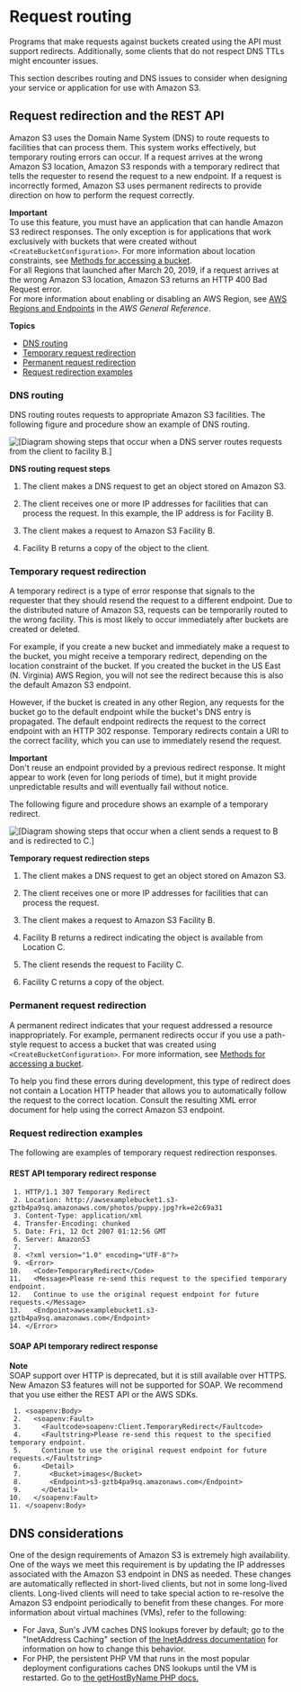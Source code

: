 # Request routing<a name="UsingRouting"></a>

Programs that make requests against buckets created using the <CreateBucketConfiguration> API must support redirects\. Additionally, some clients that do not respect DNS TTLs might encounter issues\.

This section describes routing and DNS issues to consider when designing your service or application for use with Amazon S3\.

## Request redirection and the REST API<a name="Redirects"></a>

Amazon S3 uses the Domain Name System \(DNS\) to route requests to facilities that can process them\. This system works effectively, but temporary routing errors can occur\. If a request arrives at the wrong Amazon S3 location, Amazon S3 responds with a temporary redirect that tells the requester to resend the request to a new endpoint\. If a request is incorrectly formed, Amazon S3 uses permanent redirects to provide direction on how to perform the request correctly\.

**Important**  
To use this feature, you must have an application that can handle Amazon S3 redirect responses\. The only exception is for applications that work exclusively with buckets that were created without `<CreateBucketConfiguration>`\. For more information about location constraints, see [Methods for accessing a bucket](access-bucket-intro.md)\.  
For all Regions that launched after March 20, 2019, if a request arrives at the wrong Amazon S3 location, Amazon S3 returns an HTTP 400 Bad Request error\.  
For more information about enabling or disabling an AWS Region, see [AWS Regions and Endpoints](https://docs.aws.amazon.com/general/latest/gr/rande.html) in the *AWS General Reference*\.

**Topics**
+ [DNS routing](#DNSRouting)
+ [Temporary request redirection](#TemporaryRedirection)
+ [Permanent request redirection](#RedirectsPermanentRedirection)
+ [Request redirection examples](#redirect-examples)

### DNS routing<a name="DNSRouting"></a>

DNS routing routes requests to appropriate Amazon S3 facilities\. The following figure and procedure show an example of DNS routing\.

![\[Diagram showing steps that occur when a DNS server routes requests from the client to facility B.\]](http://docs.aws.amazon.com/AmazonS3/latest/userguide/images/DNS_virthost.png)

**DNS routing request steps**

1. The client makes a DNS request to get an object stored on Amazon S3\.

1. The client receives one or more IP addresses for facilities that can process the request\. In this example, the IP address is for Facility B\.

1. The client makes a request to Amazon S3 Facility B\.

1. Facility B returns a copy of the object to the client\.

### Temporary request redirection<a name="TemporaryRedirection"></a>

A temporary redirect is a type of error response that signals to the requester that they should resend the request to a different endpoint\. Due to the distributed nature of Amazon S3, requests can be temporarily routed to the wrong facility\. This is most likely to occur immediately after buckets are created or deleted\.

For example, if you create a new bucket and immediately make a request to the bucket, you might receive a temporary redirect, depending on the location constraint of the bucket\. If you created the bucket in the US East \(N\. Virginia\) AWS Region, you will not see the redirect because this is also the default Amazon S3 endpoint\.

However, if the bucket is created in any other Region, any requests for the bucket go to the default endpoint while the bucket's DNS entry is propagated\. The default endpoint redirects the request to the correct endpoint with an HTTP 302 response\. Temporary redirects contain a URI to the correct facility, which you can use to immediately resend the request\.

**Important**  
Don't reuse an endpoint provided by a previous redirect response\. It might appear to work \(even for long periods of time\), but it might provide unpredictable results and will eventually fail without notice\.

The following figure and procedure shows an example of a temporary redirect\.

![\[Diagram showing steps that occur when a client sends a request to B and is redirected to C.\]](http://docs.aws.amazon.com/AmazonS3/latest/userguide/images/DNS_virthost_redirect.png)

**Temporary request redirection steps**

1. The client makes a DNS request to get an object stored on Amazon S3\.

1. The client receives one or more IP addresses for facilities that can process the request\.

1. The client makes a request to Amazon S3 Facility B\.

1. Facility B returns a redirect indicating the object is available from Location C\.

1. The client resends the request to Facility C\.

1. Facility C returns a copy of the object\.

### Permanent request redirection<a name="RedirectsPermanentRedirection"></a>

A permanent redirect indicates that your request addressed a resource inappropriately\. For example, permanent redirects occur if you use a path\-style request to access a bucket that was created using `<CreateBucketConfiguration>`\. For more information, see [Methods for accessing a bucket](access-bucket-intro.md)\.

To help you find these errors during development, this type of redirect does not contain a Location HTTP header that allows you to automatically follow the request to the correct location\. Consult the resulting XML error document for help using the correct Amazon S3 endpoint\.

### Request redirection examples<a name="redirect-examples"></a>

The following are examples of temporary request redirection responses\.

#### REST API temporary redirect response<a name="RedirectsTemporaryRedirection-response-rest-ex1"></a>

```
 1. HTTP/1.1 307 Temporary Redirect
 2. Location: http://awsexamplebucket1.s3-gztb4pa9sq.amazonaws.com/photos/puppy.jpg?rk=e2c69a31
 3. Content-Type: application/xml
 4. Transfer-Encoding: chunked
 5. Date: Fri, 12 Oct 2007 01:12:56 GMT
 6. Server: AmazonS3
 7. 
 8. <?xml version="1.0" encoding="UTF-8"?>
 9. <Error>
10.   <Code>TemporaryRedirect</Code>
11.   <Message>Please re-send this request to the specified temporary endpoint.
12.   Continue to use the original request endpoint for future requests.</Message>
13.   <Endpoint>awsexamplebucket1.s3-gztb4pa9sq.amazonaws.com</Endpoint>
14. </Error>
```

#### SOAP API temporary redirect response<a name="RedirectsTemporaryRedirection-respose-soap-ex2"></a>

**Note**  
 SOAP support over HTTP is deprecated, but it is still available over HTTPS\. New Amazon S3 features will not be supported for SOAP\. We recommend that you use either the REST API or the AWS SDKs\. 

```
 1. <soapenv:Body>
 2.   <soapenv:Fault>
 3.     <Faultcode>soapenv:Client.TemporaryRedirect</Faultcode>
 4.     <Faultstring>Please re-send this request to the specified temporary endpoint.
 5.     Continue to use the original request endpoint for future requests.</Faultstring>
 6.     <Detail>
 7.       <Bucket>images</Bucket>
 8.       <Endpoint>s3-gztb4pa9sq.amazonaws.com</Endpoint>
 9.     </Detail>
10.   </soapenv:Fault>
11. </soapenv:Body>
```

## DNS considerations<a name="DNSConsiderations"></a>

 One of the design requirements of Amazon S3 is extremely high availability\. One of the ways we meet this requirement is by updating the IP addresses associated with the Amazon S3 endpoint in DNS as needed\. These changes are automatically reflected in short\-lived clients, but not in some long\-lived clients\. Long\-lived clients will need to take special action to re\-resolve the Amazon S3 endpoint periodically to benefit from these changes\. For more information about virtual machines \(VMs\), refer to the following: 
+  For Java, Sun's JVM caches DNS lookups forever by default; go to the "InetAddress Caching" section of [the InetAddress documentation](https://docs.oracle.com/javase/9/docs/api/java/net/InetAddress.html) for information on how to change this behavior\. 
+  For PHP, the persistent PHP VM that runs in the most popular deployment configurations caches DNS lookups until the VM is restarted\. Go to [the getHostByName PHP docs\.](http://us2.php.net/manual/en/function.gethostbyname.php) 